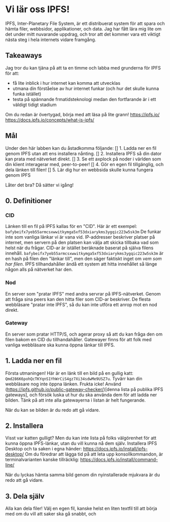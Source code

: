 # Vi lär oss IPFS!

IPFS, Inter-Planetary File System, är ett distribuerat system för att spara och hämta filer, webbsidor, applikationer, och data. Jag har fått lära mig lite om det under mitt nuvarande uppdrag, och tror att det kommer vara ett viktigt nästa steg i hela internets vidare framgång. 

## Takeaways
Jag tror du kan tjäna på att ta en timme och labba med grunderna för IPFS för att:
 * få lite inblick i hur internet kan komma att utvecklas
 * utmana din förståelse av hur internet funkar (och hur det skulle kunna funka istället)
 * testa på spännande frmatidsteknologi medan den fortfarande är i ett väldigt tidigt stadium

Om du redan är övertygad, börja med att läsa på lite grann! 
https://ipfs.io/
https://docs.ipfs.io/concepts/what-is-ipfs/

## Mål
Under den här labben kan du åstadkomma följande:
 [] 1. Ladda ner en fil genom IPFS utan att ens installera nånting.
 [] 2. Installera IPFS så din dator kan prata med nätverket direkt.
 [] 3. Se ett axplock på noder i världen som din klient interagerar med, peer-to-peer!
 [] 4. Gör en egen fil tillgänglig, och dela länken till filen!
 [] 5. Lär dig hur en webbsida skulle kunna fungera genom IPFS

Låter det bra? Då sätter vi igång!

## 0. Definitioner

### CID

Länken till en fil på IPFS kallas för en "CID". Här är ett exempel: `bafybeifx7yeb55armcsxwwitkymga5xf53dxiarykms3ygqic223w5sk3m`
De funkar inte som vanliga länkar vi är vana vid. IP-addresser beskriver platser på internet, men servern på den platsen kan välja att skicka tillbaka vad som helst när du frågar. CID-ar är istället beräknade baserat på själva filens innehåll. `bafybeifx7yeb55armcsxwwitkymga5xf53dxiarykms3ygqic223w5sk3m` är en hash på filen den "länkar till", men den säger faktiskt inget om _vem som har filen_. IPFS tillhandahåller ändå ett system att hitta innehållet så länge någon alls på nätverket har den.

### Nod

En server som "pratar IPFS" med andra servrar på IPFS-nätverket. Genom att fråga sina peers kan den hitta filer som CID-ar beskriver. De flesta webbläsare "pratar inte IPFS", så du kan inte utföra ett anrop mot en nod direkt.

### Gateway

En server som pratar HTTP/S, och agerar proxy så att du kan fråga den om filen bakom en CID du tillhandahåller. Gatewayer finns för att folk med vanliga webbläsare ska kunna öppna länkar till IPFS.

## 1. Ladda ner en fil

Första utmaningen! Här är en länk till en bild på en gullig katt: `Qmd286K6pohQcTKYqnS1YhWrCiS4gz7Xi34sdwMe9USZ7u`. Tyvärr kan din webbläsare nog inte öppna länken. Frukta icke! Använd (https://ipfs.github.io/public-gateway-checker/)[denna lista på publika IPFS gateways], och försök luska ut hur du ska använda dem för att ladda ner bilden. Tänk på att inte alla gatewayerna i listan är helt fungerande.

När du kan se bilden är du redo att gå vidare. 

## 2. Installera 

Visst var katten gulligt? Men du kan inte lista på folks välgörenhet för att kunna öppna IPFS-länkar, utan du vill kunna nå dem själv. 
Installera IPFS Desktop och ta saken i egna händer: https://docs.ipfs.io/install/ipfs-desktop/ 
Om du föredrar att lägga tid på att leta upp konsollkommandon, är terminalvarianten kanske tillräcklig: https://docs.ipfs.io/install/command-line/

När du lyckas hämta samma bild genom din nyinstallerade mjukvara är du redo att gå vidare.

## 3. Dela själv

Alla kan dela filer! Välj en egen fil, kanske helst en liten textfil till att börja med om du vill att saker ska gå snabbt, och 




